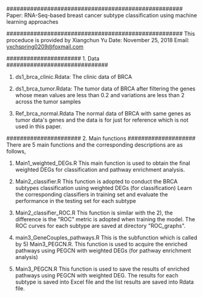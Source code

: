 ####################################################
Paper:
RNA-Seq-based breast cancer subtype classification using machine learning approaches

####################################################
This proceduce is provided by Xiangchun Yu
Date:
November 25, 2018
Email:
yxchspring0209@foxmail.com

###################### 1. Data ##############################
1) ds1_brca_clinic.Rdata:
The clinic data of BRCA

2) ds1_brca_tumor.Rdata:
The tumor data of BRCA after filtering the genes whose mean values are less than 0.2 and variations are less than 2 across the tumor samples

3) Ref_brca_normal.Rdata
The normal data of BRCA with same genes as tumor data's genes and the data is for just for reference which is not used in this paper.

###################### 2. Main functions ####################
There are 5 main functions and the corresponding descriptions are as follows,
1) Main1_weighted_DEGs.R
This main function is used to obtain the final weighted DEGs for classification and pathway enrichment analysis.

2) Main2_classifier.R
This function is adopted to conduct the BRCA subtypes classification using weighted DEGs (for classification)
Learn the corresponding classifiers in training set and evaluate the performance in the testing set for each subtype

3) Main2_classifier_ROC.R
This function is similar with the 2), the difference is the "ROC" metric is adopted when training the model.
The ROC curves for each subtype are saved at directory "ROC_graphs".

4) main3_GeneCouples_pathways.R
This is the subfunction which is called by 5) Main3_PEGCN.R.
This function is used to acquire the enriched pathways using PEGCN with weighted DEGs (for pathway enrichment analysis)

5) Main3_PEGCN.R
This function is used to save the results of enriched pathways using PEGCN with weighted DEG.
The results for each subtype is saved into Excel file and the list results are saved into Rdata file.